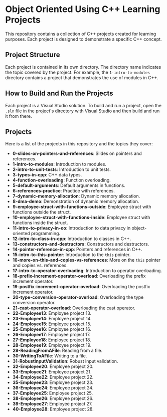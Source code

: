 # Object Oriented Using C++ Learning Projects

This repository contains a collection of C++ projects created for learning purposes. Each project is designed to demonstrate a specific C++ concept.

## Project Structure

Each project is contained in its own directory. The directory name indicates the topic covered by the project. For example, the `1-intro-to-modules` directory contains a project that demonstrates the use of modules in C++.

## How to Build and Run the Projects

Each project is a Visual Studio solution. To build and run a project, open the `.sln` file in the project's directory with Visual Studio and then build and run it from there.

## Projects

Here is a list of the projects in this repository and the topics they cover:

* **0-slides-on-pointers-and-references**: Slides on pointers and references.
* **1-intro-to-modules**: Introduction to modules.
* **2-intro-to-unit-tests**: Introduction to unit tests.
* **3-types-in-cpp**: C++ data types.
* **4-function-overloading**: Function overloading.
* **5-default-arguments**: Default arguments in functions.
* **6-references-practice**: Practice with references.
* **7-dynamic-memory-allocation**: Dynamic memory allocation.
* **8-dma-demo**: Demonstration of dynamic memory allocation.
* **9-employee-struct-with-functions-outside**: Employee struct with functions outside the struct.
* **10-employee-struct-with-functions-inside**: Employee struct with functions inside the struct.
* **11-intro-to-privacy-in-oo**: Introduction to data privacy in object-oriented programming.
* **12-intro-to-class-in-cpp**: Introduction to classes in C++.
* **13-constructors-and-destructors**: Constructors and destructors.
* **14-pointer-reference-in-cpp**: Pointers and references in C++.
* **15-intro-to-this-pointer**: Introduction to the `this` pointer.
* **16-more-on-this-and-copies-vs-references**: More on the `this` pointer and copies vs. references.
* **17-intro-to-operator-overloading**: Introduction to operator overloading.
* **18-prefix-increment-operator-overload**: Overloading the prefix increment operator.
* **19-postfix-increment-operator-overload**: Overloading the postfix increment operator.
* **20-type-conversion-operator-overload**: Overloading the type conversion operator.
* **21-cast-operator-overload**: Overloading the cast operator.
* **22-Employee13**: Employee project 13.
* **23-Employee14**: Employee project 14.
* **24-Employee15**: Employee project 15.
* **25-Employee16**: Employee project 16.
* **26-Employee17**: Employee project 17.
* **27-Employee18**: Employee project 18.
* **28-Employee19**: Employee project 19.
* **29-ReadingFromAFile**: Reading from a file.
* **30-WritingToAFile**: Writing to a file.
* **31-RobustInputValidation**: Robust input validation.
* **32-Employee20**: Employee project 20.
* **33-Employee21**: Employee project 21.
* **34-Employee22**: Employee project 22.
* **35-Employee23**: Employee project 23.
* **36-Employee24**: Employee project 24.
* **37-Employee25**: Employee project 25.
* **38-Employee26**: Employee project 26.
* **39-Employee27**: Employee project 27.
* **40-Employee28**: Employee project 28.
